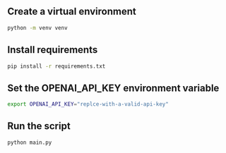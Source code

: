 ## Create a virtual environment

```sh
python -m venv venv
```

## Install requirements

```sh
pip install -r requirements.txt
```

## Set the OPENAI_API_KEY environment variable

```sh
export OPENAI_API_KEY="replce-with-a-valid-api-key"
```

## Run the script
```sh
python main.py
```
